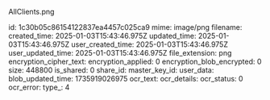 AllClients.png

id: 1c30b05c86154122837ea4457c025ca9
mime: image/png
filename: 
created_time: 2025-01-03T15:43:46.975Z
updated_time: 2025-01-03T15:43:46.975Z
user_created_time: 2025-01-03T15:43:46.975Z
user_updated_time: 2025-01-03T15:43:46.975Z
file_extension: png
encryption_cipher_text: 
encryption_applied: 0
encryption_blob_encrypted: 0
size: 448800
is_shared: 0
share_id: 
master_key_id: 
user_data: 
blob_updated_time: 1735919026975
ocr_text: 
ocr_details: 
ocr_status: 0
ocr_error: 
type_: 4
